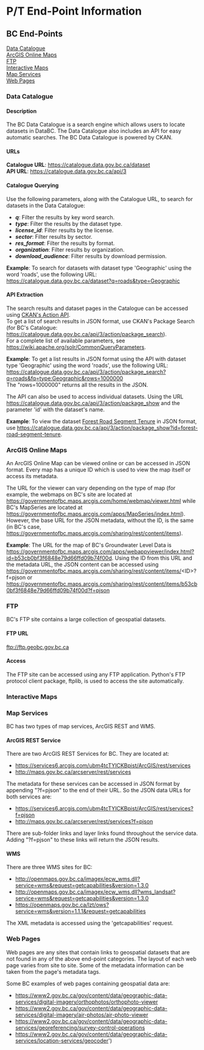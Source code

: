 # P/T End-Point Information

## BC End-Points

[Data Catalogue](#data-catalogue)<br>
[ArcGIS Online Maps](#arcgis-online-maps)<br>
[FTP](#ftp)<br>
[Interactive Maps](#interactive-maps)<br>
[Map Services](#map-services)<br>
[Web Pages](#web-pages)<br>

### Data Catalogue

#### Description
The BC Data Catalogue is a search engine which allows users to locate datasets in DataBC. The Data Catalogue also includes an API for easy automatic searches. The BC Data Catalogue is powered by CKAN.

#### URLs
**Catalogue URL**: https://catalogue.data.gov.bc.ca/dataset<br>
**API URL**: https://catalogue.data.gov.bc.ca/api/3<br>

#### Catalogue Querying
Use the following parameters, along with the Catalogue URL, to search for datasets in the Data Catalogue:
* ***q***: Filter the results by key word search.
* ***type***: Filter the results by the dataset type.
* ***license_id***: Filter results by the license.
* ***sector***: Filter results by sector.
* ***res_format***: Filter the results by format.
* ***organization***: Filter results by organization.
* ***download_audience***: Filter results by download permission.

**Example**: To search for datasets with dataset type 'Geographic' using the word 'roads', use the following URL:
https://catalogue.data.gov.bc.ca/dataset?q=roads&type=Geographic

#### API Extraction
The search results and dataset pages in the Catalogue can be accessed using [CKAN's Action API](https://ckan.org/portfolio/api/).<br>
To get a list of search results in JSON format, use CKAN's Package Search (for BC's Catalogue: https://catalogue.data.gov.bc.ca/api/3/action/package_search).<br>
For a complete list of available parameters, see https://wiki.apache.org/solr/CommonQueryParameters.

**Example**: To get a list results in JSON format using the API with dataset type 'Geographic' using the word 'roads', use the following URL:
https://catalogue.data.gov.bc.ca/api/3/action/package_search?q=roads&fq=type:Geographic&rows=1000000<br>
The "rows=1000000" returns all the results in the JSON.

The API can also be used to access individual datasets. Using the URL https://catalogue.data.gov.bc.ca/api/3/action/package_show and the parameter 'id' with the dataset's name.

**Example**: To view the dataset [Forest Road Segment Tenure](https://catalogue.data.gov.bc.ca/dataset/forest-road-segment-tenure) in JSON format, use https://catalogue.data.gov.bc.ca/api/3/action/package_show?id=forest-road-segment-tenure.

### ArcGIS Online Maps
An ArcGIS Online Map can be viewed online or can be accessed in JSON format. Every map has a unique ID which is used to view the map itself or access its metadata.

The URL for the viewer can vary depending on the type of map (for example, the webmaps on BC's site are located at https://governmentofbc.maps.arcgis.com/home/webmap/viewer.html while BC's MapSeries are located at https://governmentofbc.maps.arcgis.com/apps/MapSeries/index.html). However, the base URL for the JSON metadata, without the ID, is the same (in BC's case, https://governmentofbc.maps.arcgis.com/sharing/rest/content/items).

**Example**: The URL for the map of BC's Groundwater Level Data is https://governmentofbc.maps.arcgis.com/apps/webappviewer/index.html?id=b53cb0bf3f6848e79d66ffd09b74f00d. Using the ID from this URL and the metadata URL, the JSON content can be accessed using https://governmentofbc.maps.arcgis.com/sharing/rest/content/items/<ID\>?f=pjson or https://governmentofbc.maps.arcgis.com/sharing/rest/content/items/b53cb0bf3f6848e79d66ffd09b74f00d?f=pjson

### FTP
BC's FTP site contains a large collection of geospatial datasets.
#### FTP URL
ftp://ftp.geobc.gov.bc.ca
#### Access
The FTP site can be accessed using any FTP application. Python's FTP protocol client package, ftplib, is used to access the site automatically.

### Interactive Maps

### Map Services
BC has two types of map services, ArcGIS REST and WMS.
#### ArcGIS REST Service
There are two ArcGIS REST Services for BC. They are located at:
* https://services6.arcgis.com/ubm4tcTYICKBpist/ArcGIS/rest/services
* http://maps.gov.bc.ca/arcserver/rest/services

The metadata for these services can be accessed in JSON format by appending "?f=pjson" to the end of their URL. So the JSON data URLs for both services are:
* https://services6.arcgis.com/ubm4tcTYICKBpist/ArcGIS/rest/services?f=pjson
* http://maps.gov.bc.ca/arcserver/rest/services?f=pjson

There are sub-folder links and layer links found throughout the service data. Adding "?f=pjson" to these links will return the JSON results.

#### WMS
There are three WMS sites for BC:
* http://openmaps.gov.bc.ca/imagex/ecw_wms.dll?service=wms&request=getcapabilities&version=1.3.0
* http://openmaps.gov.bc.ca/imagex/ecw_wms.dll?wms_landsat?service=wms&request=getcapabilities&version=1.3.0
* https://openmaps.gov.bc.ca/lzt/ows?service=wms&version=1.1.1&request=getcapabilities

The XML metadata is accessed using the 'getcapabilities' request.

### Web Pages
Web pages are any sites that contain links to geospatial datasets that are not found in any of the above end-point categories. The layout of each web page varies from site to site. Some of the metadata information can be taken from the page's metadata tags.

Some BC examples of web pages containing geospatial data are:
* https://www2.gov.bc.ca/gov/content/data/geographic-data-services/digital-imagery/orthophotos/orthophoto-viewer
* https://www2.gov.bc.ca/gov/content/data/geographic-data-services/digital-imagery/air-photos/air-photo-viewer
* https://www2.gov.bc.ca/gov/content/data/geographic-data-services/georeferencing/survey-control-operations
* https://www2.gov.bc.ca/gov/content/data/geographic-data-services/location-services/geocoder')
